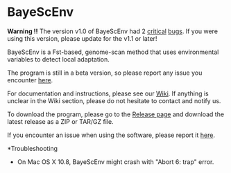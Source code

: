 BayeScEnv
=========

**Warning !!** The version v1.0 of BayeScEnv had 2 [critical](https://github.com/devillemereuil/bayescenv/issues/2) [bugs](https://github.com/devillemereuil/bayescenv/issues/3). If you were using this version, please update for the v1.1 or later!

BayeScEnv is a Fst-based, genome-scan method that uses environmental variables to detect local adaptation.

The program is still in a beta version, so please report any issue you encounter [here](https://github.com/devillemereuil/bayescenv/issues).

For documentation and instructions, please see our [Wiki](https://github.com/devillemereuil/bayescenv/wiki). If anything is unclear in the Wiki section, please do not hesitate to contact and notify us.

To download the program, please go to the [Release page](https://github.com/devillemereuil/bayescenv/releases) and download the latest release as a ZIP or TAR/GZ file.

If you encounter an issue when using the software, please report it [here](https://github.com/devillemereuil/bayescenv/issues).

*Troubleshooting

- On Mac OS X 10.8, BayeScEnv might crash with "Abort 6: trap" error.
